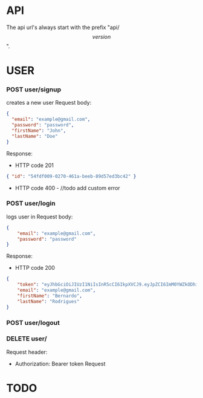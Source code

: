 
# API
The api url's always start with the prefix "api/$$version$$".

# USER

### POST user/signup
creates a new user
Request body:
```json
{
  "email": "example@gmail.com",
  "password": "password",
  "firstName": "John",
  "lastName": "Doe"
}
```
Response:
* HTTP code 201
```json
{ "id": "54fdf009-0270-461a-beeb-89d57ed3bc42" }
```
* HTTP code 400 - //todo add custom error


### POST user/login
logs user in
Request body:
```json
{
    "email": "example@gmail.com",
    "password": "password"
}
```
Response:
* HTTP code 200
```json
{
    "token": "eyJhbGciOiJIUzI1NiIsInR5cCI6IkpXVCJ9.eyJpZCI6ImM0YWZkODhiLTk5MWItNDk2NS1iMmM5LTk2ZTRjMmZjNThkZSJ9.He07nMDw6wYsqWknGzm-O2ykDuighPwhC6AdfIavs-w",
    "email": "example@gmail.com",
    "firstName": "Bernardo",
    "lastName": "Rodrigues"
}
```

### POST user/logout

### DELETE user/
Request header:
* Authorization: Bearer token
Request


# TODO

